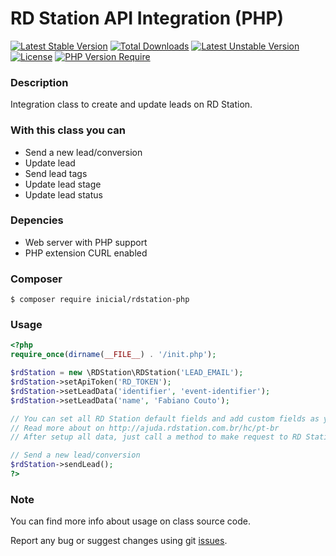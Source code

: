 # RD Station API Integration (PHP)

[![Latest Stable Version](http://poser.pugx.org/inicial/rdstation-php/v)](https://packagist.org/packages/inicial/rdstation-php) [![Total Downloads](http://poser.pugx.org/inicial/rdstation-php/downloads)](https://packagist.org/packages/inicial/rdstation-php) [![Latest Unstable Version](http://poser.pugx.org/inicial/rdstation-php/v/unstable)](https://packagist.org/packages/inicial/rdstation-php) [![License](http://poser.pugx.org/inicial/rdstation-php/license)](https://packagist.org/packages/inicial/rdstation-php) [![PHP Version Require](http://poser.pugx.org/inicial/rdstation-php/require/php)](https://packagist.org/packages/inicial/rdstation-php)

### Description

Integration class to create and update leads on RD Station.

### With this class you can

- Send a new lead/conversion
- Update lead
- Send lead tags
- Update lead stage
- Update lead status

### Depencies

- Web server with PHP support
- PHP extension CURL enabled

### Composer

```shell
$ composer require inicial/rdstation-php
```
### Usage

```php
<?php
require_once(dirname(__FILE__) . '/init.php');

$rdStation = new \RDStation\RDStation('LEAD_EMAIL');
$rdStation->setApiToken('RD_TOKEN');
$rdStation->setLeadData('identifier', 'event-identifier');
$rdStation->setLeadData('name', 'Fabiano Couto');

// You can set all RD Station default fields and add custom fields as you want
// Read more about on http://ajuda.rdstation.com.br/hc/pt-br
// After setup all data, just call a method to make request to RD Station API

// Send a new lead/conversion
$rdStation->sendLead();
?>
```

### Note

You can find more info about usage on class source code.

Report any bug or suggest changes using git [issues](https://github.com/inicialsolucoes/rdstation-php/issues).
